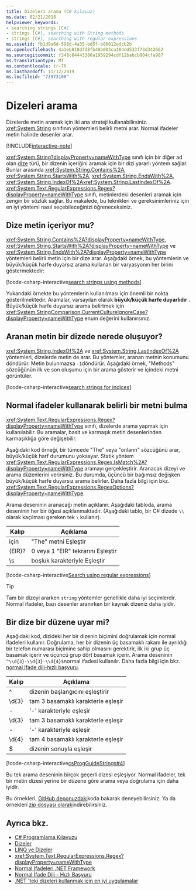 ```yaml
---
title: Dizeleri arama (C# kılavuz)
ms.date: 02/21/2018
helpviewer_keywords:
- searching strings [C#]
- strings [C#], searching with String methods
- strings [C#], searching with regular expressions
ms.assetid: fb1d9a6d-598d-4a35-bd5f-b86012edcb2b
ms.openlocfilehash: 4a1eb818dfd8fb48b003ca184dd533f73d342662
ms.sourcegitcommit: f348c84443380a1959294cdf12babcb804cfa987
ms.translationtype: MT
ms.contentlocale: tr-TR
ms.lasthandoff: 11/12/2019
ms.locfileid: "73973100"
---
```

# <a name="how-to-search-strings"></a>Dizeleri arama

Dizelerde metin aramak için iki ana strateji kullanabilirsiniz. <xref:System.String> sınıfının yöntemleri belirli metni arar. Normal ifadeler metin halinde desenler arar.

[!INCLUDE[interactive-note](~/includes/csharp-interactive-note.md)]

<xref:System.String?displayProperty=nameWithType> sınıfı için bir diğer ad olan [dize](../language-reference/builtin-types/reference-types.md#the-string-type) türü, bir dizenin içeriğini aramak için bir dizi yararlı yöntem sağlar. Bunlar arasında <xref:System.String.Contains%2A>, <xref:System.String.StartsWith%2A>, <xref:System.String.EndsWith%2A>, <xref:System.String.IndexOf%2A><xref:System.String.LastIndexOf%2A>. <xref:System.Text.RegularExpressions.Regex?displayProperty=nameWithType> sınıfı, metinlerdeki desenleri aramak için zengin bir sözlük sağlar. Bu makalede, bu teknikleri ve gereksinimleriniz için en iyi yöntemi nasıl seçebileceğinizi öğreneceksiniz.

## <a name="does-a-string-contain-text"></a>Dize metin içeriyor mu?

<xref:System.String.Contains%2A?displayProperty=nameWithType>, <xref:System.String.StartsWith%2A?displayProperty=nameWithType> ve <xref:System.String.EndsWith%2A?displayProperty=nameWithType> yöntemleri belirli metin için bir dize arar. Aşağıdaki örnek, bu yöntemlerin ve büyük/küçük harfe duyarsız arama kullanan bir varyasyonın her birini göstermektedir:

[!code-csharp-interactive[search strings using methods](../../../samples/snippets/csharp/how-to/strings/SearchStrings.cs#1)]

Yukarıdaki örnekte bu yöntemlerin kullanılması için önemli bir nokta gösterilmektedir. Aramalar, varsayılan olarak **büyük/küçük harfe duyarlıdır** . Büyük/küçük harfe duyarsız arama belirtmek için <xref:System.StringComparison.CurrentCultureIgnoreCase?displayProperty=nameWithType> enum değerini kullanırsınız.

## <a name="where-does-the-sought-text-occur-in-a-string"></a>Aranan metin bir dizede nerede oluşuyor?

<xref:System.String.IndexOf%2A> ve <xref:System.String.LastIndexOf%2A> yöntemleri, dizelerde metin de arar. Bu yöntemler, aranan metnin konumunu döndürür. Metin bulunmazsa `-1`döndürür. Aşağıdaki örnek, "Methods" sözcüğünün ilk ve son oluşumu için bir arama gösterir ve içindeki metni görüntüler.
  
[!code-csharp-interactive[search strings for indices](../../../samples/snippets/csharp/how-to/strings/SearchStrings.cs#2)]

## <a name="finding-specific-text-using-regular-expressions"></a>Normal ifadeler kullanarak belirli bir metni bulma

<xref:System.Text.RegularExpressions.Regex?displayProperty=nameWithType> sınıfı, dizelerde arama yapmak için kullanılabilir. Bu aramalar, basit ve karmaşık metin desenlerinden karmaşıklığa göre değişebilir.

Aşağıdaki kod örneği, bir tümcede "The" veya "onların" sözcüğünü arar, büyük/küçük harf durumunu yoksayar. Statik yöntem <xref:System.Text.RegularExpressions.Regex.IsMatch%2A?displayProperty=nameWithType> aramayı gerçekleştirir. Aranacak dizeyi ve arama düzenlerini verirsiniz. Bu durumda, üçüncü bir bağımsız değişken büyük/küçük harfe duyarsız arama belirler. Daha fazla bilgi için bkz. <xref:System.Text.RegularExpressions.RegexOptions?displayProperty=nameWithType>.  

Arama deseninin aranacağı metin açıklanır. Aşağıdaki tabloda, arama deseninin her bir öğesi açıklanmaktadır. (Aşağıdaki tablo, bir C# dizede `\\` olarak kaçılması gereken tek `\` kullanır).

| Kalıp  | Açıklama     |
| -------- |-------------|
| için      | "The" metni Eşleştir |
| (EIR)?   | 0 veya 1 "EIR" tekrarını Eşleştir |
| \s       | boşluk karakteriyle Eşleştir    |
  
[!code-csharp-interactive[Search using regular expressions](../../../samples/snippets/csharp/how-to/strings/SearchStrings.cs#3)]
  
> [!TIP]
> Tam bir dizeyi ararken `string` yöntemler genellikle daha iyi seçimlerdir. Normal ifadeler, bazı desenler aranırken bir kaynak dizeniz daha iyidir.

## <a name="does-a-string-follow-a-pattern"></a>Bir dize bir düzene uyar mi?

Aşağıdaki kod, dizideki her bir dizenin biçimini doğrulamak için normal ifadeleri kullanır. Doğrulama, her bir dizenin üç basamaklı rakam ile ayrıldığı bir telefon numarası biçimine sahip olmasını gerektirir, ilk iki grup üç basamak içerir ve üçüncü grup dört basamak içerir. Arama deseninin `^\\d{3}-\\d{3}-\\d{4}$`normal ifadesi kullanılır. Daha fazla bilgi için bkz. [normal Ifade dili-hızlı başvuru](../../standard/base-types/regular-expression-language-quick-reference.md).

| Kalıp  | Açıklama                             |
| -------- |-------------------------------------|
| ^        | dizenin başlangıcını eşleştirir |
| \d{3}    | tam 3 basamaklı karakterle eşleşir  |
| -        | '-' karakteriyle eşleşir           |
| \d{3}    | tam 3 basamaklı karakterle eşleşir  |
| -        | '-' karakteriyle eşleşir           |
| \d{4}    | tam 4 basamaklı karakterle eşleşir  |
| $        | dizenin sonuyla eşleşir       |

[!code-csharp-interactive[csProgGuideStrings#4](../../../samples/snippets/csharp/how-to/strings/SearchStrings.cs#4)]

Bu tek arama deseninin birçok geçerli dizesi eşleşiyor. Normal ifadeler, tek bir metin dizesi yerine bir düzene göre arama veya doğrulama için daha iyidir.

Bu örnekleri, [GitHub deponuzdaki](https://github.com/dotnet/samples/tree/master/snippets/csharp/how-to/strings)koda bakarak deneyebilirsiniz. Ya da örnekleri [zip dosyası olarak](https://github.com/dotnet/samples/raw/master/snippets/csharp/how-to/strings.zip)indirebilirsiniz.

## <a name="see-also"></a>Ayrıca bkz.

- [C# Programlama Kılavuzu](../programming-guide/index.md)
- [Dizeler](../programming-guide/strings/index.md)
- [LINQ ve Dizeler](../programming-guide/concepts/linq/linq-and-strings.md)
- <xref:System.Text.RegularExpressions.Regex?displayProperty=nameWithType>
- [Normal Ifadeleri .NET Framework](../../standard/base-types/regular-expressions.md)
- [Normal İfade Dili - Hızlı Başvuru](../../standard/base-types/regular-expression-language-quick-reference.md)
- [.NET 'teki dizeleri kullanmak için en iyi uygulamalar](../../standard/base-types/best-practices-strings.md)
